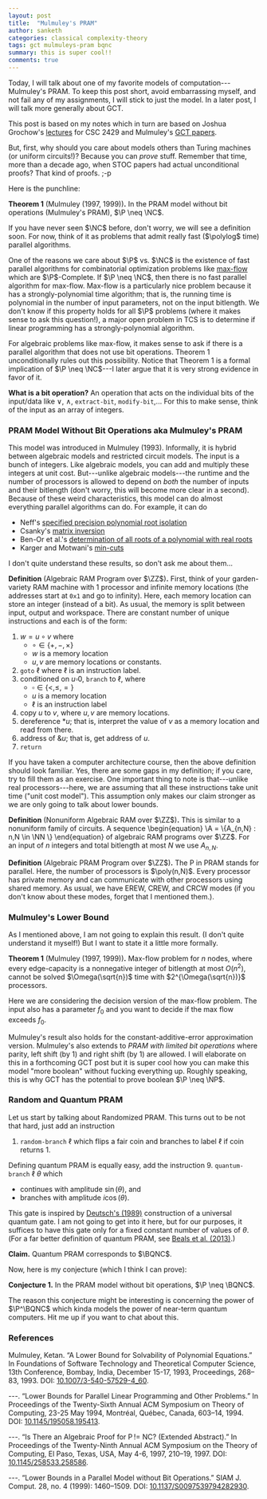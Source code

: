 ```yaml
---
layout: post
title:  "Mulmuley's PRAM"
author: sanketh
categories: classical complexity-theory
tags: gct mulmuleys-pram bqnc
summary: this is super cool!!
comments: true
---
```


<div style="display:none;">
$$
\newcommand{\P}{\text{P}}
\newcommand{\NC}{\text{NC}}
\newcommand{\NP}{\text{NP}}
\newcommand{\BQP}{\text{BQP}}
\newcommand{\BPP}{\text{BPP}}
\newcommand{\PSPACE}{\text{PSPACE}}
\newcommand{\SP}{\text{#P}}
\newcommand{\BQNC}{\text{BQNC}}
$$
$$
\newcommand{\CC}{\mathbb{C}}
\newcommand{\ZZ}{\mathbb{Z}}
\newcommand{\NN}{\mathbb{N}}
$$
$$
\newcommand{\A}{\mathcal{A}}
\newcommand{\poly}{\text{poly}}
\newcommand{\polylog}{\text{polylog}}
$$
$$
\newcommand{\ket}[1]{\lvert #1 \rangle}
\newcommand{\bra}[1]{\langle #1 \rvert}
\newcommand{\coloneqq}{\mathrel{:=}}
\newcommand{\dim}{\text{dim}}
$$
</div>

Today, I will talk about one of my favorite models of computation---Mulmuley's PRAM. To keep this post short, avoid embarrassing myself, and not fail any of my assignments, I will stick to just the model. In a later post, I will talk more generally about GCT.

This post is based on my notes which in turn are based on Joshua Grochow's [lec](https://www.cs.toronto.edu/~toni/Courses/PvsNP/Lectures/lecture7-1.pdf)[tur](https://www.cs.toronto.edu/~toni/Courses/PvsNP/Lectures/lecture7-2.pdf)[es](https://www.cs.toronto.edu/~toni/Courses/PvsNP/Lectures/lecture8.pdf) for CSC 2429 and Mulmuley's [GCT papers](http://gct.cs.uchicago.edu/).

But, first, why should you care about models others than Turing machines (or uniform circuits!)? Because you can *prove* stuff. Remember that time, more than a decade ago, when STOC papers had actual unconditional proofs? That kind of proofs. ;-p 

Here is the punchline:

**Theorem 1** (Mulmuley (1997, 1999))**.** In the PRAM model without bit operations (Mulmuley's PRAM), $\P \neq \NC$.

If you have never seen $\NC$ before, don't worry, we will see a definition soon. For now, think of it as problems that admit really fast ($\polylog$ time) parallel algorithms.

One of the reasons we care about $\P$ vs. $\NC$ is the existence of fast parallel algorithms for combinatorial optimization problems like [max-flow](https://en.wikipedia.org/wiki/Maximum_flow_problem) which are $\P$-Complete. If $\P \neq \NC$, then there is no fast parallel algorithm for max-flow. Max-flow is a particularly nice problem because it has a strongly-polynomial time algorithm; that is, the running time is polynomial in the number of input parameters, not on the input bitlength. We don't know if this property holds for all $\P$ problems (where it makes sense to ask this question!), a major open problem in TCS is to determine if linear programming has a strongly-polynomial algorithm. 

For algebraic problems like max-flow, it makes sense to ask if there is a parallel algorithm that does not use bit operations. Theorem 1 unconditionally rules out this possibility. Notice that Theorem 1 is a formal implication of $\P \neq \NC$---I later argue that it is very strong evidence in favor of it.

**What is a bit operation?** An operation that acts on the individual bits of the input/data like $\vee$, $\wedge$, `extract-bit`, `modify-bit`,... For this to make sense, think of the input as an array of integers. 

### PRAM Model Without Bit Operations aka Mulmuley's PRAM

This model was introduced in Mulmuley (1993). Informally, it is hybrid between algebraic models and restricted circuit models. The input is a bunch of integers. Like algebraic models, you can add and multiply these integers at unit cost. But---unlike algebraic models---the runtime and the number of processors is allowed to depend on *both* the number of inputs and their bitlength (don't worry, this will become more clear in a second). Because of these weird characteristics, this model can do almost everything parallel algorithms can do. For example, it can do 
- Neff's [specified precision polynomial root isolation](https://doi.org/10.1016/S0022-0000(05)80061-3)
- Csanky's [matrix inversion](https://doi.org/10.1137/0205040)
- Ben-Or et al.'s [determination of all roots of a polynomial with real roots](https://epubs.siam.org/doi/10.1137/0217069)
- Karger and Motwani's [min-cuts](https://www.cs.bu.edu/faculty/gacs/courses/cs535/papers/p497-karger.pdf)

I don't quite understand these results, so don't ask me about them...

**Definition** (Algebraic RAM Program over $\ZZ$)**.** First, think of your garden-variety RAM machine with 1 processor and infinite memory locations (the addresses start at `0x1` and go to infinity). Here, each memory location can store an integer (instead of a bit). As usual, the memory is split between input, output and workspace. There are constant number of unique instructions and each is of the form:
1. $w = u \circ v$ where 
   - $\circ \in \{+, -, \times\}$
   - $w$ is a memory location
   - $u,v$ are memory locations or constants.
2. `goto` $\ell$ where $\ell$ is an instruction label.
3. conditioned on $u \square 0$, `branch` to $\ell$, where
   - $\square \in \{<, \leq, =\}$
   - $u$ is a memory location
   - $\ell$ is an instruction label
4. copy $u$ to $v$, where $u,v$ are memory locations.
5. dereference $*u$; that is, interpret the value of $v$ as a memory location and read from there.
6. address of $\&u$; that is, get address of $u$.
7. `return`

If you have taken a computer architecture course, then the above definition should look familiar. Yes, there are some gaps in my definition; if you care, try to fill them as an exercise. One important thing to note is that---unlike real processors---here, we are assuming that all these instructions take unit time ("unit cost model"). This assumption only makes our claim stronger as we are only going to talk about lower bounds. 

**Definition** (Nonuniform Algebraic RAM over $\ZZ$)**.** This is similar to a nonuniform family of circuits. A sequence
\begin{equation}
\A = \\{A_{n,N} : n,N \in \NN \\}
\end{equation}
of algebraic RAM programs over $\ZZ$. For an input of $n$ integers and total bitlength at most $N$ we use $A_{n,N}$.

**Definition** (Algebraic PRAM Program over $\ZZ$)**.** The P in PRAM stands for parallel. Here, the number of processors is $\poly(n,N)$. Every processor has private memory and can communicate with other processors using shared memory. As usual, we have EREW, CREW, and CRCW modes (if you don't know about these modes, forget that I mentioned them.). 

### Mulmuley's Lower Bound

As I mentioned above, I am not going to explain this result. (I don't quite understand it myself!) But I want to state it a little more formally.

**Theorem 1** (Mulmuley (1997, 1999))**.** Max-flow problem for $n$ nodes, where every edge-capacity is a nonnegative integer of bitlength at most $O(n^2)$, cannot be solved $\Omega(\sqrt{n})$ time with $2^{\Omega(\sqrt{n})}$ processors.

Here we are considering the decision version of the max-flow problem. The input also has a parameter $f_0$ and you want to decide if the max flow exceeds $f_0$. 

Mulmuley's result also holds for the constant-additive-error approximation version. Mulmuley's also extends to *PRAM with limited bit operations* where parity, left shift (by 1) and right shift (by 1) are allowed. I will elaborate on this in a forthcoming GCT post but it is super cool how you can make this model "more boolean" without fucking everything up. Roughly speaking, this is why GCT has the potential to prove boolean $\P \neq \NP$.

### Random and Quantum PRAM

Let us start by talking about Randomized PRAM. This turns out to be not that hard, just add an instruction
1. `random-branch` $\ell$ which flips a fair coin and branches to label $\ell$ if coin returns 1.

Defining quantum PRAM is equally easy, add the instruction
9. `quantum-branch` $\ell$ $\theta$ which 
   - continues with amplitude $\sin(\theta)$, and 
   - branches with amplitude $i\cos(\theta)$.

This gate is inspired by [Deutsch's (1989)](https://doi.org/10.1098/rspa.1989.0099) construction of a universal quantum gate. I am not going to get into it here, but for our purposes, it suffices to have this gate only for a fixed constant number of values of $\theta$. (For a far better definition of quantum PRAM, see [Beals et al. (2013)](https://doi.org/10.1098/rspa.2012.0686).)

**Claim.** Quantum PRAM corresponds to $\BQNC$.

Now, here is my conjecture (which I think I can prove):

**Conjecture 1.** In the PRAM model without bit operations, $\P \neq \BQNC$.

The reason this conjecture might be interesting is concerning the power of $\P^\BQNC$ which kinda models the power of near-term quantum computers. Hit me up if you want to chat about this. 

### References

Mulmuley, Ketan. “A Lower Bound for Solvability of Polynomial Equations.” In Foundations of Software Technology and Theoretical Computer Science, 13th Conference, Bombay, India, December 15-17, 1993, Proceedings, 268–83, 1993. DOI: [10.1007/3-540-57529-4\_60](https://doi.org/10.1007/3-540-57529-4_60).

---. “Lower Bounds for Parallel Linear Programming and Other Problems.” In Proceedings of the Twenty-Sixth Annual ACM Symposium on Theory of Computing, 23-25 May 1994, Montréal, Québec, Canada, 603–14, 1994. DOI: [10.1145/195058.195413](https://doi.org/10.1145/195058.195413).

---. “Is There an Algebraic Proof for P != NC? (Extended Abstract).” In Proceedings of the Twenty-Ninth Annual ACM Symposium on the Theory of Computing, El Paso, Texas, USA, May 4-6, 1997, 210–19, 1997. DOI: [10.1145/258533.258586](https://doi.org/10.1145/258533.258586).

---. “Lower Bounds in a Parallel Model without Bit Operations.” SIAM J. Comput. 28, no. 4 (1999): 1460–1509. DOI: [10.1137/S0097539794282930](https://doi.org/10.1137/S0097539794282930).

